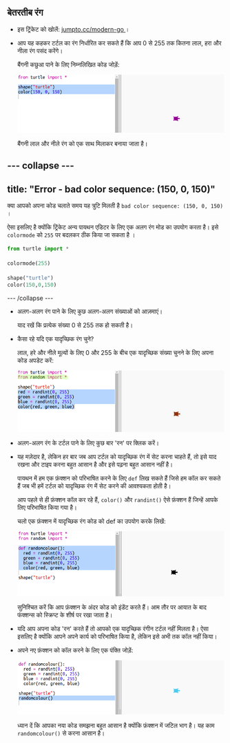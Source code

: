 ## बेतरतीब रंग

+ इस ट्रिंकेट को खोलें: <a href="http://jumpto.cc/modern-go" target="_blank"> jumpto.cc/modern-go </a> ।

+ आप यह कहकर टर्टल का रंग निर्धारित कर सकते हैं कि आप 0 से 255 तक कितना लाल, हरा और नीला रंग पसंद करेंगे।
    
    बैंगनी कछुआ पाने के लिए निम्नलिखित कोड जोड़ें:
    
    ![स्क्रीनशॉट](images/modern-purple.png)
    
    बैंगनी लाल और नीले रंग को एक साथ मिलाकर बनाया जाता है।

--- collapse ---
---
title: "Error - bad color sequence: (150, 0, 150)"
---

क्या आपको अपना कोड चलाते समय यह त्रुटि मिलती है `bad color sequence: (150, 0, 150)` ।

ऐसा इसलिए है क्योंकि ट्रिंकेट अन्य पायथन एडिटर के लिए एक अलग रंग मोड का उपयोग करता है। इसे `colormode` को `255` पर बदलकर ठीक किया जा सकता है ।

```python
from turtle import *

colormode(255)

shape("turtle")
color(150,0,150)
```

--- /collapse ---

+ अलग-अलग रंग पाने के लिए कुछ अलग-अलग संख्याओं को आज़माएं।
    
    याद रखें कि प्रत्येक संख्या 0 से 255 तक हो सकती है।

+ कैसा रहे यदि एक यादृच्छिक रंग चुने?
    
    लाल, हरे और नीले मूल्यों के लिए 0 और 255 के बीच एक यादृच्छिक संख्या चुनने के लिए अपना कोड अपडेट करें:
    
    ![स्क्रीनशॉट](images/modern-random-colour.png)

+ अलग-अलग रंग के टर्टल पाने के लिए कुछ बार 'रन' पर क्लिक करें।

+ यह मज़ेदार है, लेकिन हर बार जब आप टर्टल को यादृच्छिक रंग में सेट करना चाहते हैं, तो इसे याद रखना और टाइप करना बहुत आसान है और इसे पढ़ना बहुत आसान नहीं है।
    
    पायथन में हम एक फ़ंक्शन को परिभाषित करने के लिए `def` लिख सकते हैं जिसे हम कॉल कर सकते हैं जब भी हमें टर्टल को यादृच्छिक रंग में सेट करने की आवश्यकता होती है।
    
    आप पहले से ही फ़ंक्शन कॉल कर रहे हैं, `color()` और `randint()` ऐसे फ़ंक्शन हैं जिन्हें आपके लिए परिभाषित किया गया है।
    
    चलो एक फ़ंक्शन में यादृच्छिक रंग कोड को def का उपयोग करके लिखें:
    
    ![स्क्रीनशॉट](images/modern-colour-function.png)
    
    सुनिश्चित करें कि आप फ़ंक्शन के अंदर कोड को इंडेंट करते हैं। आम तौर पर आयात के बाद फंक्शन्स को स्क्रिप्ट के शीर्ष पर रखा जाता है।

+ यदि आप अपना कोड 'रन' करते हैं तो आपको एक यादृच्छिक रंगीन टर्टल नहीं मिलता है। ऐसा इसलिए है क्योंकि आपने अपने कार्य को परिभाषित किया है, लेकिन इसे अभी तक कॉल नहीं किया।

+ अपने नए फ़ंक्शन को कॉल करने के लिए एक पंक्ति जोड़ें:
    
    ![स्क्रीनशॉट](images/modern-call-colour.png)
    
    ध्यान दें कि आपका नया कोड समझना बहुत आसान है क्योंकि फ़ंक्शन में जटिल भाग है। यह काम `randomcolour()` से करना आसान है।